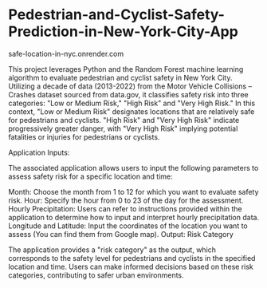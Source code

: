 # Pedestrian-and-Cyclist-Safety-Prediction-in-New-York-City-App
safe-location-in-nyc.onrender.com

This project leverages Python and the Random Forest machine learning algorithm to evaluate pedestrian and cyclist safety in New York City. Utilizing a decade of data (2013-2022) from the Motor Vehicle Collisions – Crashes dataset sourced from data.gov, it classifies safety risk into three categories: "Low or Medium Risk," "High Risk" and "Very High Risk." In this context, "Low or Medium Risk" designates locations that are relatively safe for pedestrians and cyclists. "High Risk" and "Very High Risk"  indicate progressively greater danger, with "Very High Risk" implying potential fatalities or injuries for pedestrians or cyclists.

Application Inputs:

The associated application allows users to input the following parameters to assess safety risk for a specific location and time:

Month: Choose the month from 1 to 12 for which you want to evaluate safety risk.
Hour: Specify the hour from 0 to 23 of the day for the assessment.
Hourly Precipitation: Users can refer to instructions provided within the application to determine how to input and interpret hourly precipitation data.
Longitude and Latitude: Input the coordinates of the location you want to assess (You can find them from Google map).
Output: Risk Category

The application provides a "risk category" as the output, which corresponds to the safety level for pedestrians and cyclists in the specified location and time. Users can make informed decisions based on these risk categories, contributing to safer urban environments.
